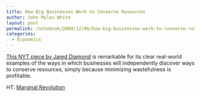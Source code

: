 ```yaml
---
title: How Big Businesses Work to Conserve Resources
author: John Myles White
layout: post
permalink: /notebook/2009/12/06/how-big-businesses-work-to-conserve-resources/
categories:
  - Economics
---
```


[This NYT piece by Jared Diamond](http://www.nytimes.com/2009/12/06/opinion/06diamond.html?_r=2&hp) is remarkable for its clear real-world examples of the ways in which businesses will independently discover ways to conserve resources, simply because minimizing wastefulness is profitable.

HT: [Marginal Revolution](http://www.marginalrevolution.com/marginalrevolution/2009/12/assorted-links-3.html)
